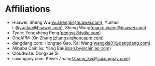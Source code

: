 # Affiliations
* Huawei: Sheng Wu(wusheng6@huawei.com), Yuntao Li(liyuntao@huawei.com), Sheng Wang(marco.wang@huawei.com)
* Tydic: Yongsheng Peng(pengys@tydic.com)
* OneAPM: Xin Zhang(zhangxin@oneapm.com)
* dangdang.com: Hongtao Gao, Kai Wang(wangkia01@dangdang.com)
* Alibaba Cainiao: Yang Bai(jixian.by@cainiao.com)
* Cloudwise: Dongxue Si
* suixingpay.com: Kewei Zhang(zhang_kw@suixingpay.com)
